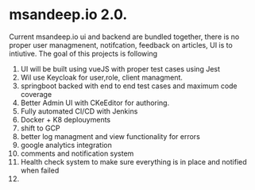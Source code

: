 # msandeep.io 2.0. 

Current msandeep.io ui and backend are bundled together, there is no proper user managmenent, notifcation, feedback on articles, UI is to intiutive. The goal of this projects is following

1. UI will be built using vueJS with proper test cases using Jest
2. Wil use Keycloak for user,role, client managment. 
3. springboot backed with end to end test cases and maximum code coverage
4. Better Admin UI with CKeEditor for authoring.
5. Fully automated CI/CD with Jenkins
6. Docker + K8 deplouyments
7. shift to GCP
8. better log managment and view functionality for errors
9. google analytics integration
10. comments and notification system
11. Health check system to make sure everything is in place and notified when failed
12. 


